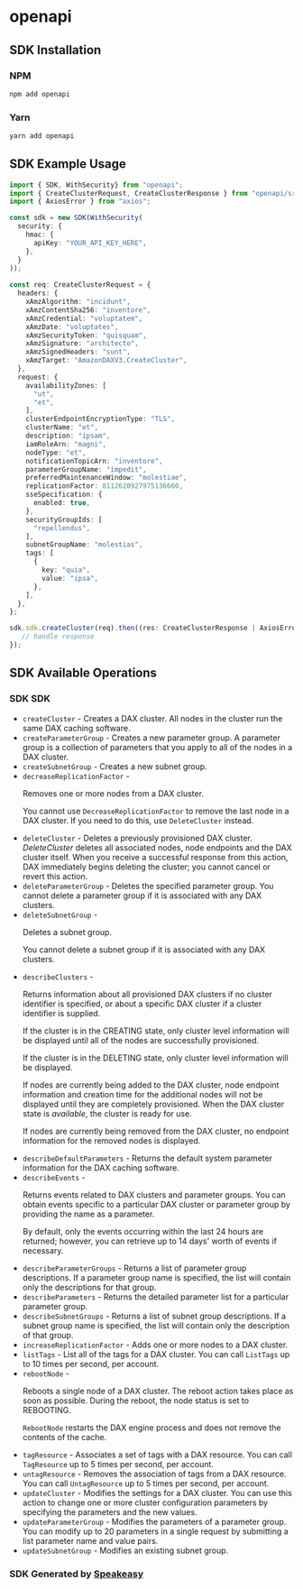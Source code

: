 # openapi

<!-- Start SDK Installation -->
## SDK Installation

### NPM

```bash
npm add openapi
```

### Yarn

```bash
yarn add openapi
```
<!-- End SDK Installation -->

<!-- Start SDK Example Usage -->
## SDK Example Usage

```typescript
import { SDK, WithSecurity} from "openapi";
import { CreateClusterRequest, CreateClusterResponse } from "openapi/src/sdk/models/operations";
import { AxiosError } from "axios";

const sdk = new SDK(WithSecurity(
  security: {
    hmac: {
      apiKey: "YOUR_API_KEY_HERE",
    },
  }
));
    
const req: CreateClusterRequest = {
  headers: {
    xAmzAlgorithm: "incidunt",
    xAmzContentSha256: "inventore",
    xAmzCredential: "voluptatem",
    xAmzDate: "voluptates",
    xAmzSecurityToken: "quisquam",
    xAmzSignature: "architecto",
    xAmzSignedHeaders: "sunt",
    xAmzTarget: "AmazonDAXV3.CreateCluster",
  },
  request: {
    availabilityZones: [
      "ut",
      "et",
    ],
    clusterEndpointEncryptionType: "TLS",
    clusterName: "et",
    description: "ipsam",
    iamRoleArn: "magni",
    nodeType: "et",
    notificationTopicArn: "inventore",
    parameterGroupName: "impedit",
    preferredMaintenanceWindow: "molestiae",
    replicationFactor: 8112620927975136660,
    sseSpecification: {
      enabled: true,
    },
    securityGroupIds: [
      "repellendus",
    ],
    subnetGroupName: "molestias",
    tags: [
      {
        key: "quia",
        value: "ipsa",
      },
    ],
  },
};

sdk.sdk.createCluster(req).then((res: CreateClusterResponse | AxiosError) => {
   // handle response
});
```
<!-- End SDK Example Usage -->

<!-- Start SDK Available Operations -->
## SDK Available Operations

### SDK SDK

* `createCluster` - Creates a DAX cluster. All nodes in the cluster run the same DAX caching software.
* `createParameterGroup` - Creates a new parameter group. A parameter group is a collection of parameters that you apply to all of the nodes in a DAX cluster.
* `createSubnetGroup` - Creates a new subnet group.
* `decreaseReplicationFactor` - <p>Removes one or more nodes from a DAX cluster.</p> <note> <p>You cannot use <code>DecreaseReplicationFactor</code> to remove the last node in a DAX cluster. If you need to do this, use <code>DeleteCluster</code> instead.</p> </note>
* `deleteCluster` - Deletes a previously provisioned DAX cluster. <i>DeleteCluster</i> deletes all associated nodes, node endpoints and the DAX cluster itself. When you receive a successful response from this action, DAX immediately begins deleting the cluster; you cannot cancel or revert this action.
* `deleteParameterGroup` - Deletes the specified parameter group. You cannot delete a parameter group if it is associated with any DAX clusters.
* `deleteSubnetGroup` - <p>Deletes a subnet group.</p> <note> <p>You cannot delete a subnet group if it is associated with any DAX clusters.</p> </note>
* `describeClusters` - <p>Returns information about all provisioned DAX clusters if no cluster identifier is specified, or about a specific DAX cluster if a cluster identifier is supplied.</p> <p>If the cluster is in the CREATING state, only cluster level information will be displayed until all of the nodes are successfully provisioned.</p> <p>If the cluster is in the DELETING state, only cluster level information will be displayed.</p> <p>If nodes are currently being added to the DAX cluster, node endpoint information and creation time for the additional nodes will not be displayed until they are completely provisioned. When the DAX cluster state is <i>available</i>, the cluster is ready for use.</p> <p>If nodes are currently being removed from the DAX cluster, no endpoint information for the removed nodes is displayed.</p>
* `describeDefaultParameters` - Returns the default system parameter information for the DAX caching software.
* `describeEvents` - <p>Returns events related to DAX clusters and parameter groups. You can obtain events specific to a particular DAX cluster or parameter group by providing the name as a parameter.</p> <p>By default, only the events occurring within the last 24 hours are returned; however, you can retrieve up to 14 days' worth of events if necessary.</p>
* `describeParameterGroups` - Returns a list of parameter group descriptions. If a parameter group name is specified, the list will contain only the descriptions for that group.
* `describeParameters` - Returns the detailed parameter list for a particular parameter group.
* `describeSubnetGroups` - Returns a list of subnet group descriptions. If a subnet group name is specified, the list will contain only the description of that group.
* `increaseReplicationFactor` - Adds one or more nodes to a DAX cluster.
* `listTags` - List all of the tags for a DAX cluster. You can call <code>ListTags</code> up to 10 times per second, per account.
* `rebootNode` - <p>Reboots a single node of a DAX cluster. The reboot action takes place as soon as possible. During the reboot, the node status is set to REBOOTING.</p> <note> <p> <code>RebootNode</code> restarts the DAX engine process and does not remove the contents of the cache. </p> </note>
* `tagResource` - Associates a set of tags with a DAX resource. You can call <code>TagResource</code> up to 5 times per second, per account. 
* `untagResource` - Removes the association of tags from a DAX resource. You can call <code>UntagResource</code> up to 5 times per second, per account. 
* `updateCluster` - Modifies the settings for a DAX cluster. You can use this action to change one or more cluster configuration parameters by specifying the parameters and the new values.
* `updateParameterGroup` - Modifies the parameters of a parameter group. You can modify up to 20 parameters in a single request by submitting a list parameter name and value pairs.
* `updateSubnetGroup` - Modifies an existing subnet group.

<!-- End SDK Available Operations -->

### SDK Generated by [Speakeasy](https://docs.speakeasyapi.dev/docs/using-speakeasy/client-sdks)
